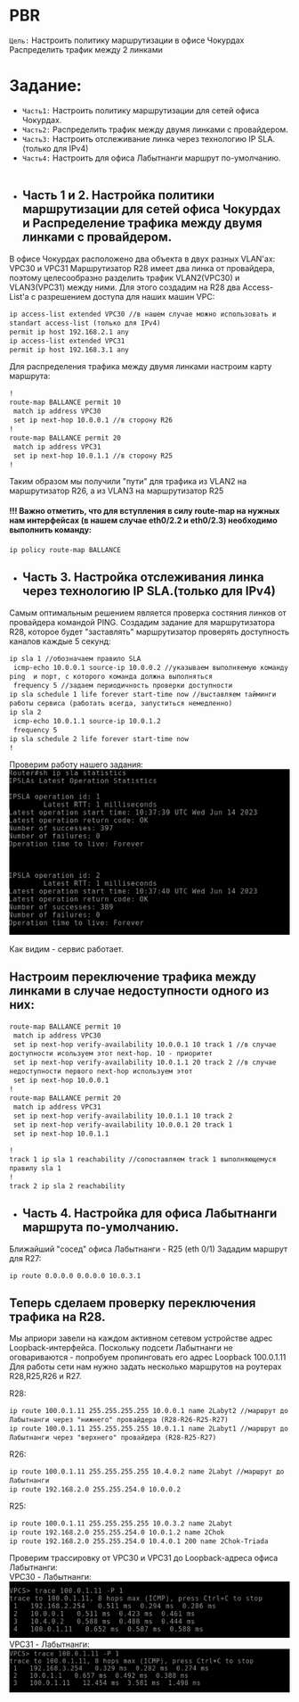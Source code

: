 # PBR
`Цель:`
Настроить политику маршрутизации в офисе Чокурдах
Распределить трафик между 2 линками

# Задание:
- `Часть1:` Настроить политику маршрутизации для сетей офиса Чокурдах.
- `Часть2:` Распределить трафик между двумя линками с провайдером.
- `Часть3:` Настроить отслеживание линка через технологию IP SLA.(только для IPv4)
- `Часть4:` Настроить для офиса Лабытнанги маршрут по-умолчанию.
<br><br>
- ## Часть 1 и 2. Настройка политики маршрутизации для сетей офиса Чокурдах и Распределение трафика между двумя линками с провайдером.

В офисе Чокурдах расположено два объекта в двух разных VLAN'ах: VPC30 и VPC31
Маршрутизатор  R28 имеет два линка от провайдера, поэтому целесообразно разделить трафик VLAN2(VPC30) и VLAN3(VPС31) между ними.
Для этого создадим на R28 два Access-List'а с разрешением доступа для наших машин VPC:
 ~~~
ip access-list extended VPC30 //в нашем случае можно использовать и standart access-list (только для IPv4)
 permit ip host 192.168.2.1 any
ip access-list extended VPC31
 permit ip host 192.168.3.1 any
 ~~~
Для распределения трафика между двумя линками настроим карту маршрута:
~~~
!
route-map BALLANCE permit 10 
 match ip address VPC30
 set ip next-hop 10.0.0.1 //в сторону R26
!
route-map BALLANCE permit 20
 match ip address VPC31
 set ip next-hop 10.0.1.1 //в сторону R25
!
~~~
Таким образом мы получили "пути" для трафика из VLAN2 на маршрутизатор R26, а из VLAN3 на маршрутизатор R25

#### !!! Важно отметить, что для вступления в силу route-map на нужных нам интерфейсах  (в нашем случае eth0/2.2 и eth0/2.3) необходимо выполнить команду:
~~~
ip policy route-map BALLANCE
~~~

- ## Часть 3. Настройка отслеживания линка через технологию IP SLA.(только для IPv4)

Самым оптимальным решением является проверка состяния линков от провайдера командой PING. 
Создадим задание для маршрутизатора R28, которое будет "заставлять" маршрутизатор проверять доступность каналов каждые 5 секунд:

~~~
ip sla 1 //обозначаем правило SLA
 icmp-echo 10.0.0.1 source-ip 10.0.0.2 //указываем выполняемую команду  ping  и порт, с которого команда должна выполняться
 frequency 5 //задаем периодичность проверки доступности
ip sla schedule 1 life forever start-time now //выставляем тайминги работы сервиса (работать всегда, запуститься немедленно)
ip sla 2
 icmp-echo 10.0.1.1 source-ip 10.0.1.2
 frequency 5
ip sla schedule 2 life forever start-time now
!
~~~
Проверим работу нашего задания: <br>
![](https://github.com/Samurai1135/otus-network-engeneer/blob/4de5fb53ce74a350d14e038d26c05e56d9d30a0c/Lab-05/Screenshots/stat.png)

Как видим - сервис работает.

## Настроим переключение трафика между линками в случае недоступности одного из них:
~~~
route-map BALLANCE permit 10
 match ip address VPC30
 set ip next-hop verify-availability 10.0.0.1 10 track 1 //в случае доступности исользуем этот next-hop. 10 - приоритет
 set ip next-hop verify-availability 10.0.1.1 20 track 2 //в случае недоступности первого next-hop используем этот
 set ip next-hop 10.0.0.1
!
route-map BALLANCE permit 20
 match ip address VPC31
 set ip next-hop verify-availability 10.0.1.1 10 track 2
 set ip next-hop verify-availability 10.0.0.1 20 track 1
 set ip next-hop 10.0.1.1
~~~
~~~
!
track 1 ip sla 1 reachability //сопоставляем track 1 выполняющемуся правилу sla 1
!
track 2 ip sla 2 reachability
~~~

- ## Часть 4. Настройка для офиса Лабытнанги маршрута по-умолчанию.

Ближайший "сосед" офиса Лабытнанги - R25 (eth 0/1)
Зададим маршрут для R27:
~~~
ip route 0.0.0.0 0.0.0.0 10.0.3.1
~~~
## Теперь сделаем проверку переключения трафика на R28.
Мы априори завели на каждом активном сетевом устройстве адрес Loopback-интерфейса. Поскольку подсети Лабытнанги не оговариваются - попробуем пропинговать его адрес Loopback 100.0.1.11
Для работы сети нам нужно задать несколько маршрутов на роутерах R28,R25,R26 и R27.

R28:
~~~
ip route 100.0.1.11 255.255.255.255 10.0.0.1 name 2Labyt2 //маршрут до Лабытнанги через "нижнего" провайдера (R28-R26-R25-R27)
ip route 100.0.1.11 255.255.255.255 10.0.1.1 name 2Labyt1 //маршрут до Лабытнанги через "верхнего" провайдера (R28-R25-R27)
~~~
R26:
~~~
ip route 100.0.1.11 255.255.255.255 10.4.0.2 name 2Labyt //маршрут до Лабытнанги
ip route 192.168.2.0 255.255.254.0 10.0.0.2
~~~
R25:
~~~
ip route 100.0.1.11 255.255.255.255 10.0.3.2 name 2Labyt
ip route 192.168.2.0 255.255.254.0 10.0.1.2 name 2Chok
ip route 192.168.2.0 255.255.254.0 10.4.0.1 200 name 2Chok-Triada
~~~
Проверим трассировку от VPC30 и VPC31 до Loopback-адреса офиса Лабытнанги:
<br>
VPC30 - Лабытнанги:<br>
![](https://github.com/Samurai1135/otus-network-engeneer/blob/5dd284f103f2c40a526c2d3b5afc7fef8de54268/Lab-05/Screenshots/VPC30%20trace1.png)<br>
VPC31 - Лабытнанги:<br>
![](https://github.com/Samurai1135/otus-network-engeneer/blob/5dd284f103f2c40a526c2d3b5afc7fef8de54268/Lab-05/Screenshots/VPC31%20trace1.png)
